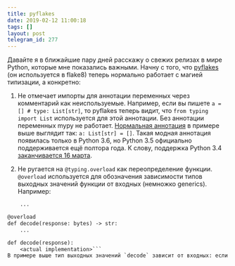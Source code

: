 ```yaml
---
title: pyflakes
date: 2019-02-12 11:00:18
tags: []
layout: post
telegram_id: 277
---
```


Давайте я в ближайшие пару дней расскажу о свежих релизах в мире Python, которые мне показались важными. Начну с того, что [pyflakes](https://github.com/PyCQA/pyflakes/blob/master/NEWS.rst) (он используется в flake8) теперь нормально работает с магией типизации, а конкретно:

1. Не отмечает импорты для аннотации переменных через комментарий как неиспользуемые. Например, если вы пишете `a = [] # type: List[str]`, то pyflakes теперь видит, что `from typing import List` используется для этой аннотации. Без аннотации переменных mypy не работает. [Нормальная аннотация](https://www.python.org/dev/peps/pep-0526/) в примере выше выглядит так: `a: List[str] = []`. Такая модная аннотация появилась только в Python 3.6, но Python 3.5 официально поддерживается ещё полтора года. К слову, поддержка Python 3.4 [заканчивается 16 марта](https://devguide.python.org/#status-of-python-branches).

2. Не ругается на `@typing.overload` как переопределение функции. `@overload` используется для обозначения зависимости типов выходных значений функции от входных (немножко generics). Например:

```def decode(response: None) -> None:
    ...

@overload
def decode(response: bytes) -> str:
    ...

def decode(response):
    <actual implementation>```
В примере выше тип выходных значений `decode` зависит от входных: если передали `None`, то вернется тоже `None`, а если передали `bytes`, то на выходе будет `str`. Выглядит это ужасно громоздко, как и вся типизация в Python, но альтернатив в мире Python пока что нет.
